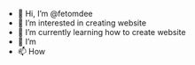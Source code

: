 - 👋 Hi, I’m @fetomdee
- 👀 I’m interested in creating website
- 🌱 I’m currently learning how to create website
- 💞️ I’m 
- 📫 How 

<!---
fetomdee/fetomdee is a ✨ special ✨ repository because its `README.md` (this file) appears on your GitHub profile.
You can click the Preview link to take a look at your changes.
--->
